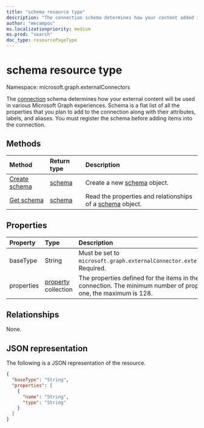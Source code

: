 ```yaml
---
title: "schema resource type"
description: "The connection schema determines how your content added into a connection will be used in various Microsoft Graph experiences."
author: "mecampos"
ms.localizationpriority: medium
ms.prod: "search"
doc_type: resourcePageType
---
```


# schema resource type

Namespace: microsoft.graph.externalConnectors

The [connection](externalconnectors-externalconnection.md) schema determines how your external content will be used in various Microsoft Graph experiences. Schema is a flat list of all the properties that you plan to add to the connection along with their attributes, labels, and aliases. You must register the schema before adding items into the connection.

## Methods
|Method|Return type|Description|
|:---|:---|:---|
|[Create schema](../api/externalconnectors-externalconnection-patch-schema.md)|[schema](../resources/externalconnectors-schema.md)|Create a new [schema](../resources/externalconnectors-schema.md) object.|
|[Get schema](../api/externalconnectors-schema-get.md)|[schema](../resources/externalconnectors-schema.md)|Read the properties and relationships of a [schema](../resources/externalconnectors-schema.md) object.|

## Properties
|Property|Type|Description|
|:---|:---|:---|
|baseType|String|Must be set to `microsoft.graph.externalConnector.externalItem`. Required.|
|properties|[property](../resources/externalconnectors-property.md) collection|The properties defined for the items in the connection. The minimum number of properties is one, the maximum is 128.|

## Relationships
None.

## JSON representation
The following is a JSON representation of the resource.
<!-- {
  "blockType": "resource",
  "keyProperty": "id",
  "@odata.type": "microsoft.graph.externalConnectors.schema",
  "openType": false
}
-->
``` json
{
  "baseType": "String",
  "properties": [
    {
      "name": "String",
      "type": "String"
    }
  ]
}
```

